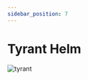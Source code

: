 ```yaml
---
sidebar_position: 7
---
```


# Tyrant Helm

![tyrant](https://vwiki.valorserver.com/api/item/picture/tyrant%20helm)
